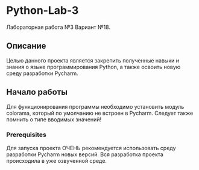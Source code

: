 # Python-Lab-3

Лабораторная работа №3 Вариант №18.

## Описание

Целью данного проекта является закрепить полученные навыки и знания о языке программирования Python, а также освоить новую среду разработки Pycharm.

## Начало работы

Для функционирования программы необходимо установить модуль colorama, который по умолчанию не встроен в Pycharm.
Cледует также помнить о типе вводимых значений!

### Prerequisites

Для запуска проекта ОЧЕНЬ рекомендуется использовать среду разработки Pycharm новых версий. Вся разработка проекта происходила в уже озвученной среде.
